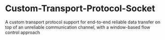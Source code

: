 # Custom-Transport-Protocol-Socket
A custom transport protocol support for end-to-end reliable data transfer on top of an unreliable communication channel, with a window-based flow control approach
